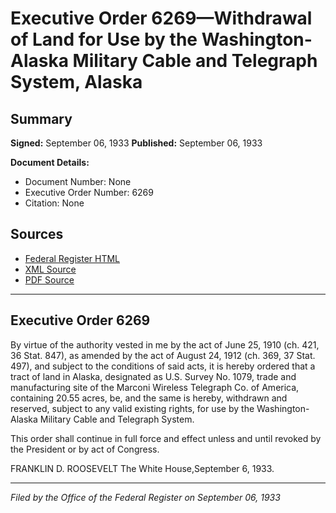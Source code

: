 # Executive Order 6269—Withdrawal of Land for Use by the Washington-Alaska Military Cable and Telegraph System, Alaska

## Summary

**Signed:** September 06, 1933
**Published:** September 06, 1933

**Document Details:**
- Document Number: None
- Executive Order Number: 6269
- Citation: None

## Sources
- [Federal Register HTML](https://www.presidency.ucsb.edu/documents/executive-order-6269-withdrawal-land-for-use-the-washington-alaska-military-cable-and)
- [XML Source](None)
- [PDF Source](None)

---

## Executive Order 6269

By virtue of the authority vested in me by the act of June 25, 1910 (ch. 421, 36 Stat. 847), as amended by the act of August 24, 1912 (ch. 369, 37 Stat. 497), and subject to the conditions of said acts, it is hereby ordered that a tract of land in Alaska, designated as U.S. Survey No. 1079, trade and manufacturing site of the Marconi Wireless Telegraph Co. of America, containing 20.55 acres, be, and the same is hereby, withdrawn and reserved, subject to any valid existing rights, for use by the Washington-Alaska Military Cable and Telegraph System.

This order shall continue in full force and effect unless and until revoked by the President or by act of Congress.

FRANKLIN D. ROOSEVELT
The White House,September 6, 1933.

---

*Filed by the Office of the Federal Register on September 06, 1933*
